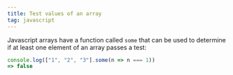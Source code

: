 ```yaml
---
title: Test values of an array
tag: javascript
---
```


Javascript arrays have a function called `some` that can be used to determine if at least one element of an array passes a test:


```ts
console.log(["1", "2", "3"].some(n => n === 1))
=> false
```
